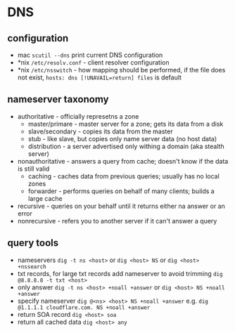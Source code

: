 # DNS

## configuration

- mac `scutil --dns` print current DNS configuration
- *nix `/etc/resolv.conf` - client resolver configuration
- *nix `/etc/nsswitch` - how mapping should be performed, if the file does not
  exist, `hosts: dns [!UNAVAIL=return] files` is default

## nameserver taxonomy

- authoritative - officially represetns a zone
  - master/primare - master server for a zone; gets its data from a disk
  - slave/secondary - copies its data from the master
  - stub - like slave, but copies only name server data (no host data)
  - distribution - a server advertised only withing a domain (aka stealth server)
- nonauthoritative - answers a query from cache; doesn't know if the data is still valid
  - caching - caches data from previous queries; usually has no local zones
  - forwarder - performs queries on behalf of many clients; builds a large cache
- recursive - queries on your behalf until it returns either na answer or an error
- nonrecursive - refers you to another server if it can't answer a query

## query tools

- nameservers `dig -t ns <host>` or `dig <host> NS` or `dig <host> +nssearch`
- txt records, for large txt records add nameserver to avoid trimming `dig @8.8.8.8 -t txt <host>`
- only answer `dig -t ns <host> +noall +answer` or `dig <host> NS +noall +answer`
- specify nameserver `dig @<ns> <host> NS +noall +answer` e.g. `dig @1.1.1.1 cloudflare.com. NS +noall +answer`
- return SOA record `dig <host> soa`
- return all cached data `dig <host> any`

